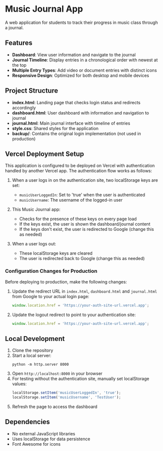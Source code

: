 # Music Journal App

A web application for students to track their progress in music class through a journal.

## Features

- **Dashboard**: View user information and navigate to the journal
- **Journal Timeline**: Display entries in a chronological order with newest at the top
- **Multiple Entry Types**: Add video or document entries with distinct icons
- **Responsive Design**: Optimized for both desktop and mobile devices

## Project Structure

- **index.html**: Landing page that checks login status and redirects accordingly
- **dashboard.html**: User dashboard with information and navigation to journal
- **journal.html**: Main journal interface with timeline of entries
- **style.css**: Shared styles for the application
- **backup/**: Contains the original login implementation (not used in production)

## Vercel Deployment Setup

This application is configured to be deployed on Vercel with authentication handled by another Vercel app. The authentication flow works as follows:

1. When a user logs in on the authentication site, two localStorage keys are set:
   - `musicUserLoggedIn`: Set to 'true' when the user is authenticated
   - `musicUsername`: The username of the logged-in user

2. This Music Journal app:
   - Checks for the presence of these keys on every page load
   - If the keys exist, the user is shown the dashboard/journal content
   - If the keys don't exist, the user is redirected to Google (change this as needed)

3. When a user logs out:
   - These localStorage keys are cleared
   - The user is redirected back to Google (change this as needed)

### Configuration Changes for Production

Before deploying to production, make the following changes:

1. Update the redirect URL in `index.html`, `dashboard.html` and `journal.html` from Google to your actual login page:
   ```javascript
   window.location.href = 'https://your-auth-site-url.vercel.app';
   ```

2. Update the logout redirect to point to your authentication site:
   ```javascript
   window.location.href = 'https://your-auth-site-url.vercel.app';
   ```

## Local Development

1. Clone the repository
2. Start a local server:
   ```
   python -m http.server 8000
   ```
3. Open `http://localhost:8000` in your browser
4. For testing without the authentication site, manually set localStorage values:
   ```javascript
   localStorage.setItem('musicUserLoggedIn', 'true');
   localStorage.setItem('musicUsername', 'TestUser');
   ```
5. Refresh the page to access the dashboard

## Dependencies

- No external JavaScript libraries
- Uses localStorage for data persistence
- Font Awesome for icons
